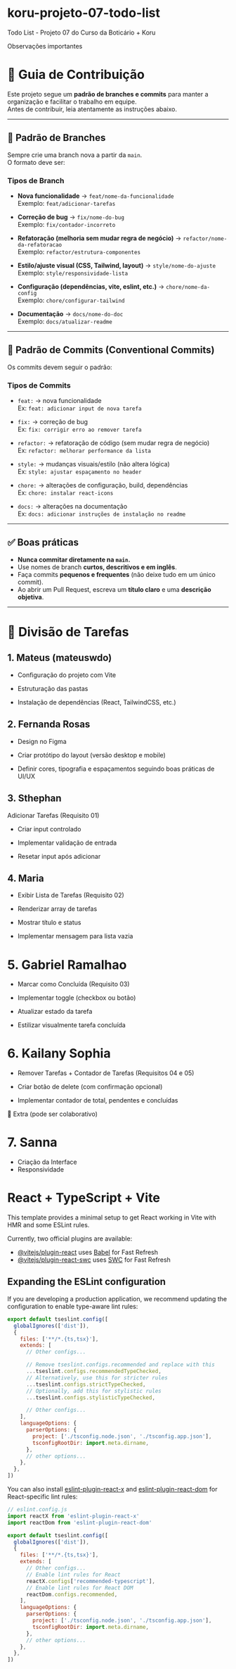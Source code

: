 # koru-projeto-07-todo-list
Todo List - Projeto 07 do Curso da Boticário + Koru

Observações importantes
# 📌 Guia de Contribuição

Este projeto segue um **padrão de branches e commits** para manter a organização e facilitar o trabalho em equipe.  
Antes de contribuir, leia atentamente as instruções abaixo.  

---

## 🌿 Padrão de Branches

Sempre crie uma branch nova a partir da `main`.  
O formato deve ser:


### Tipos de Branch
- **Nova funcionalidade** → `feat/nome-da-funcionalidade`  
  Exemplo: `feat/adicionar-tarefas`

- **Correção de bug** → `fix/nome-do-bug`  
  Exemplo: `fix/contador-incorreto`

- **Refatoração (melhoria sem mudar regra de negócio)** → `refactor/nome-da-refatoracao`  
  Exemplo: `refactor/estrutura-componentes`

- **Estilo/ajuste visual (CSS, Tailwind, layout)** → `style/nome-do-ajuste`  
  Exemplo: `style/responsividade-lista`

- **Configuração (dependências, vite, eslint, etc.)** → `chore/nome-da-config`  
  Exemplo: `chore/configurar-tailwind`

- **Documentação** → `docs/nome-do-doc`  
  Exemplo: `docs/atualizar-readme`

---

## 📝 Padrão de Commits (Conventional Commits)

Os commits devem seguir o padrão:


### Tipos de Commits
- `feat:` → nova funcionalidade  
  Ex: `feat: adicionar input de nova tarefa`

- `fix:` → correção de bug  
  Ex: `fix: corrigir erro ao remover tarefa`

- `refactor:` → refatoração de código (sem mudar regra de negócio)  
  Ex: `refactor: melhorar performance da lista`

- `style:` → mudanças visuais/estilo (não altera lógica)  
  Ex: `style: ajustar espaçamento no header`

- `chore:` → alterações de configuração, build, dependências  
  Ex: `chore: instalar react-icons`

- `docs:` → alterações na documentação  
  Ex: `docs: adicionar instruções de instalação no readme`

---

## ✅ Boas práticas

- **Nunca commitar diretamente na `main`.**  
- Use nomes de branch **curtos, descritivos e em inglês**.  
- Faça commits **pequenos e frequentes** (não deixe tudo em um único commit).  
- Ao abrir um Pull Request, escreva um **título claro** e uma **descrição objetiva**.  

---

# 📌 Divisão de Tarefas
## 1. Mateus (mateuswdo)

- Configuração do projeto com Vite

- Estruturação das pastas

- Instalação de dependências (React, TailwindCSS, etc.)

## 2. Fernanda Rosas

- Design no Figma

- Criar protótipo do layout (versão desktop e mobile)

- Definir cores, tipografia e espaçamentos seguindo boas práticas de UI/UX

## 3. Sthephan

Adicionar Tarefas (Requisito 01)

- Criar input controlado

- Implementar validação de entrada

- Resetar input após adicionar

## 4. Maria

- Exibir Lista de Tarefas (Requisito 02)

- Renderizar array de tarefas

- Mostrar título e status

- Implementar mensagem para lista vazia

# 5. Gabriel Ramalhao

- Marcar como Concluída (Requisito 03)

- Implementar toggle (checkbox ou botão)

- Atualizar estado da tarefa

- Estilizar visualmente tarefa concluída

# 6. Kailany Sophia

- Remover Tarefas + Contador de Tarefas (Requisitos 04 e 05)

- Criar botão de delete (com confirmação opcional)

- Implementar contador de total, pendentes e concluídas

🔧 Extra (pode ser colaborativo)

# 7. Sanna

- Criação da Interface
- Responsividade

# React + TypeScript + Vite

This template provides a minimal setup to get React working in Vite with HMR and some ESLint rules.

Currently, two official plugins are available:

- [@vitejs/plugin-react](https://github.com/vitejs/vite-plugin-react/blob/main/packages/plugin-react) uses [Babel](https://babeljs.io/) for Fast Refresh
- [@vitejs/plugin-react-swc](https://github.com/vitejs/vite-plugin-react/blob/main/packages/plugin-react-swc) uses [SWC](https://swc.rs/) for Fast Refresh

## Expanding the ESLint configuration

If you are developing a production application, we recommend updating the configuration to enable type-aware lint rules:

```js
export default tseslint.config([
  globalIgnores(['dist']),
  {
    files: ['**/*.{ts,tsx}'],
    extends: [
      // Other configs...

      // Remove tseslint.configs.recommended and replace with this
      ...tseslint.configs.recommendedTypeChecked,
      // Alternatively, use this for stricter rules
      ...tseslint.configs.strictTypeChecked,
      // Optionally, add this for stylistic rules
      ...tseslint.configs.stylisticTypeChecked,

      // Other configs...
    ],
    languageOptions: {
      parserOptions: {
        project: ['./tsconfig.node.json', './tsconfig.app.json'],
        tsconfigRootDir: import.meta.dirname,
      },
      // other options...
    },
  },
])
```

You can also install [eslint-plugin-react-x](https://github.com/Rel1cx/eslint-react/tree/main/packages/plugins/eslint-plugin-react-x) and [eslint-plugin-react-dom](https://github.com/Rel1cx/eslint-react/tree/main/packages/plugins/eslint-plugin-react-dom) for React-specific lint rules:

```js
// eslint.config.js
import reactX from 'eslint-plugin-react-x'
import reactDom from 'eslint-plugin-react-dom'

export default tseslint.config([
  globalIgnores(['dist']),
  {
    files: ['**/*.{ts,tsx}'],
    extends: [
      // Other configs...
      // Enable lint rules for React
      reactX.configs['recommended-typescript'],
      // Enable lint rules for React DOM
      reactDom.configs.recommended,
    ],
    languageOptions: {
      parserOptions: {
        project: ['./tsconfig.node.json', './tsconfig.app.json'],
        tsconfigRootDir: import.meta.dirname,
      },
      // other options...
    },
  },
])
```
